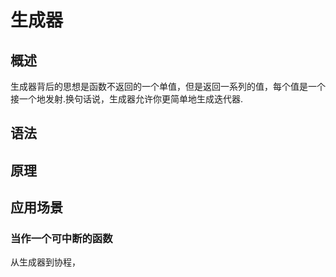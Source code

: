 # 生成器
## 概述
生成器背后的思想是函数不返回的一个单值，但是返回一系列的值，每个值是一个接一个地发射.换句话说，生成器允许你更简单地生成迭代器.

## 语法


## 原理

## 应用场景
### 当作一个可中断的函数
从生成器到协程，

### 
